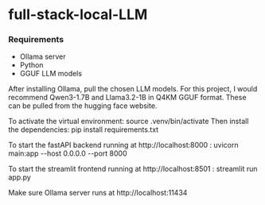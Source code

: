 # full-stack-local-LLM

### Requirements
- Ollama server
- Python
- GGUF LLM models

After installing Ollama, pull the chosen LLM models. For this project, I would recommend Qwen3-1.7B and Llama3.2-1B in Q4KM GGUF format. These can be pulled from the hugging face website.

To activate the virtual environment:
source .venv/bin/activate
Then install the dependencies:
pip install requirements.txt

To start the fastAPI backend running at http://localhost:8000 :
uvicorn main:app --host 0.0.0.0 --port 8000

To start the streamlit frontend running at http://localhost:8501 :
streamlit run app.py

Make sure Ollama server runs at http://localhost:11434